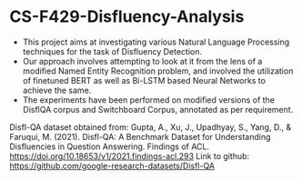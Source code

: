 # CS-F429-Disfluency-Analysis

- This project aims at investigating various Natural Language Processing techniques for the task of Disfluency Detection.
- Our approach involves attempting to look at it from the lens of a modified Named Entity Recognition problem, and involved the utilization of finetuned BERT as well as Bi-LSTM based Neural Networks to achieve the same.
- The experiments have been performed on modified versions of the DisflQA corpus and Switchboard Corpus, annotated as per requirement.
  

Disfl-QA dataset obtained from: 
Gupta, A., Xu, J., Upadhyay, S., Yang, D., & Faruqui, M. (2021). Disfl-QA: A Benchmark Dataset for Understanding Disfluencies in Question Answering. Findings of ACL. https://doi.org/10.18653/v1/2021.findings-acl.293
Link to github: https://github.com/google-research-datasets/Disfl-QA

